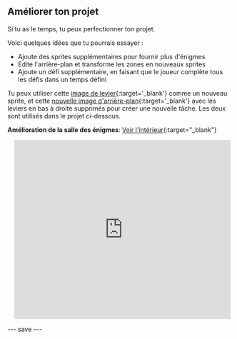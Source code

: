## Améliorer ton projet

Si tu as le temps, tu peux perfectionner ton projet.

Voici quelques idées que tu pourrais essayer :
- Ajoute des sprites supplémentaires pour fournir plus d'énigmes
- Edite l'arrière-plan et transforme les zones en nouveaux sprites
- Ajoute un défi supplémentaire, en faisant que le joueur complète tous les défis dans un temps défini

Tu peux utiliser cette [image de levier](images/lever.png){:target='_blank'} comme un nouveau sprite, et cette [nouvelle image d'arrière-plan](images/upgrade-backdrop.png){:target='_blank'} avec les leviers en bas à droite supprimés pour créer une nouvelle tâche. Les deux sont utilisés dans le projet ci-dessous.

**Amélioration de la salle des énigmes**: [Voir l'intérieur](https://scratch.mit.edu/projects/740759090/editor){:target="_blank"}
<div class="scratch-preview" style="margin-left: 15px;">
  <iframe allowtransparency="true" width="485" height="402" src="https://scratch.mit.edu/projects/embed/740759090/?autostart=false" frameborder="0"></iframe>
</div>

--- save ---

